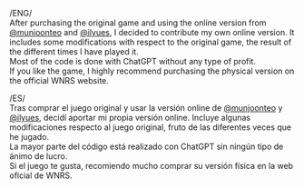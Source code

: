 /ENG/<br>
After purchasing the original game and using the online version from <a href="https://github.com/munjoonteo" target="_blank">@munjoonteo</a> and <a href="https://github.com/ilyues" target="_blank">@ilyues</a>, I decided to contribute my own online version. It includes some modifications with respect to the original game, the result of the different times I have played it.<br>
Most of the code is done with ChatGPT without any type of profit.<br>
If you like the game, I highly recommend purchasing the physical version on the official WNRS website.<br>

/ES/<br>
Tras comprar el juego original y usar la versión online de <a href="https://github.com/munjoonteo" target="_blank">@munjoonteo</a> y <a href="https://github.com/ilyues" target="_blank">@ilyues</a>, decidí aportar mi propia versión online. Incluye algunas modificaciones respecto al juego original, fruto de las diferentes veces que he jugado.<br>
La mayor parte del código está realizado con ChatGPT sin ningún tipo de ánimo de lucro.<br>
Si el juego te gusta, recomiendo mucho comprar su versión física en la web oficial de WNRS.<br>
